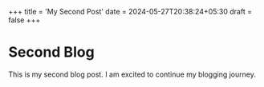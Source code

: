 +++
title = 'My Second Post'
date = 2024-05-27T20:38:24+05:30
draft = false
+++

# Second Blog

This is my second blog post. I am excited to continue my blogging journey. 